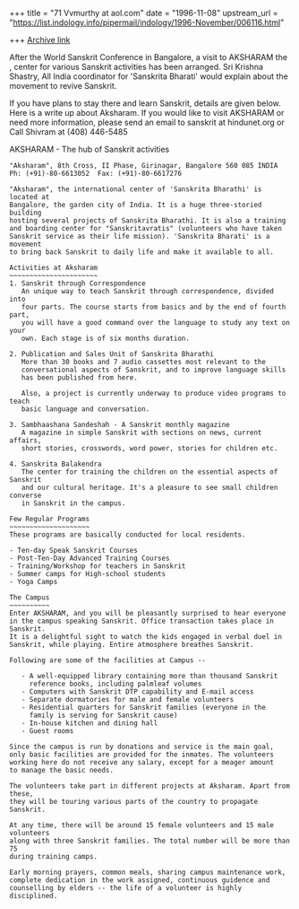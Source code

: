 +++
title = "71 Vvmurthy at aol.com"
date = "1996-11-08"
upstream_url = "https://list.indology.info/pipermail/indology/1996-November/006116.html"

+++
[Archive link](https://list.indology.info/pipermail/indology/1996-November/006116.html)

After the World Sanskrit Conference in Bangalore, a visit to AKSHARAM
the , center for various Sanskrit activities has been arranged. Sri Krishna
Shastry, All India coordinator for
'Sanskrita Bharati' would explain about the movement to revive Sanskrit. 

If you have plans to stay there and learn Sanskrit, details are given below.
Here is a write up about Aksharam. If you would like to visit AKSHARAM
or need more information,
please send an email to sanskrit at hindunet.org
or Call Shivram at (408) 446-5485

AKSHARAM - The hub of Sanskrit activities
~~~~~~~~~~~~~~~~~~~~~~~~~~~~~~~~~~~~~~~~~~
"Aksharam", 8th Cross, II Phase, Girinagar, Bangalore 560 085 INDIA
Ph: (+91)-80-6613052  Fax: (+91)-80-6617276

"Aksharam", the international center of 'Sanskrita Bharathi' is located at
Bangalore, the garden city of India. It is a huge three-storied building
hosting several projects of Sanskrita Bharathi. It is also a training
and boarding center for "Sanskritavratis" (volunteers who have taken
Sanskrit service as their life mission). 'Sanskrita Bharati' is a movement
to bring back Sanskrit to daily life and make it available to all.

Activities at Aksharam
~~~~~~~~~~~~~~~~~~~~~~
1. Sanskrit through Correspondence
   An unique way to teach Sanskrit through correspondence, divided into
   four parts. The course starts from basics and by the end of fourth part,
   you will have a good command over the language to study any text on your
   own. Each stage is of six months duration.

2. Publication and Sales Unit of Sanskrita Bharathi
   More than 30 books and 7 audio cassettes most relevant to the
   conversational aspects of Sanskrit, and to improve language skills
   has been published from here. 

   Also, a project is currently underway to produce video programs to teach
   basic language and conversation.

3. Sambhaashana Sandeshah - A Sanskrit monthly magazine
   A magazine in simple Sanskrit with sections on news, current affairs,
   short stories, crosswords, word power, stories for children etc.

4. Sanskrita Balakendra
   The center for training the children on the essential aspects of Sanskrit
   and our cultural heritage. It's a pleasure to see small children converse
   in Sanskrit in the campus.

Few Regular Programs
~~~~~~~~~~~~~~~~~~~~
These programs are basically conducted for local residents.

- Ten-day Speak Sanskrit Courses
- Post-Ten-Day Advanced Training Courses
- Training/Workshop for teachers in Sanskrit
- Summer camps for High-school students
- Yoga Camps

The Campus
~~~~~~~~~~
Enter AKSHARAM, and you will be pleasantly surprised to hear everyone
in the campus speaking Sanskrit. Office transaction takes place in Sanskrit.
It is a delightful sight to watch the kids engaged in verbal duel in
Sanskrit, while playing. Entire atmosphere breathes Sanskrit.

Following are some of the facilities at Campus --

   - A well-equipped library containing more than thousand Sanskrit
     reference books, including palmleaf volumes
   - Computers with Sanskrit DTP capability and E-mail access
   - Separate dormatories for male and female volunteers
   - Residential quarters for Sanskrit families (everyone in the
     family is serving for Sanskrit cause)
   - In-house kitchen and dining hall
   - Guest rooms

Since the campus is run by donations and service is the main goal,
only basic facilities are provided for the inmates. The volunteers
working here do not receive any salary, except for a meager amount
to manage the basic needs.

The volunteers take part in different projects at Aksharam. Apart from these,
they will be touring various parts of the country to propagate Sanskrit.

At any time, there will be around 15 female volunteers and 15 male volunteers
along with three Sanskrit families. The total number will be more than 75
during training camps.

Early morning prayers, common meals, sharing campus maintenance work,
complete dedication in the work assigned, continuous guidence and
counselling by elders -- the life of a volunteer is highly disciplined.





